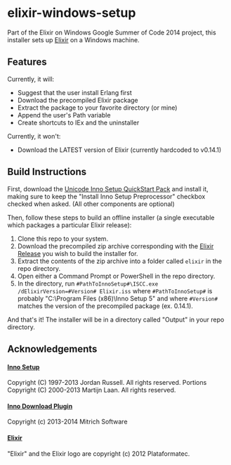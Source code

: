 # elixir-windows-setup

Part of the Elixir on Windows Google Summer of Code 2014 project, this installer sets up [Elixir](http://elixir-lang.org/) on a Windows machine.

## Features

Currently, it will:
* Suggest that the user install Erlang first
* Download the precompiled Elixir package
* Extract the package to your favorite directory (or mine)
* Append the user's Path variable
* Create shortcuts to IEx and the uninstaller

Currently, it won't:
* Download the LATEST version of Elixir (currently hardcoded to v0.14.1)

## Build Instructions

First, download the [Unicode Inno Setup QuickStart Pack](http://www.jrsoftware.org/isdl.php#qsp) and install it, making sure to keep the "Install Inno Setup Preprocessor" checkbox checked when asked.  (All other components are optional)

Then, follow these steps to build an offline installer (a single executable which packages a particular Elixir release):

1. Clone this repo to your system.
2. Download the precompiled zip archive corresponding with the [Elixir Release](https://github.com/elixir-lang/elixir/releases/) you wish to build the installer for.
3. Extract the contents of the zip archive into a folder called `elixir` in the repo directory.
4. Open either a Command Prompt or PowerShell in the repo directory.
5. In the directory, run `#PathToInnoSetup#\ISCC.exe /dElixirVersion=#Version# Elixir.iss` where `#PathToInnoSetup#` is probably "C:\Program Files (x86)\Inno Setup 5" and where `#Version#` matches the version of the precompiled package (ex. 0.14.1).

And that's it!  The installer will be in a directory called "Output" in your repo directory.

## Acknowledgements

#### [Inno Setup](http://www.jrsoftware.org/isinfo.php)
Copyright (C) 1997-2013 Jordan Russell. All rights reserved.
Portions Copyright (C) 2000-2013 Martijn Laan. All rights reserved.

#### [Inno Download Plugin](https://code.google.com/p/inno-download-plugin/)
Copyright (c) 2013-2014 Mitrich Software

#### [Elixir](http://elixir-lang.org/)
"Elixir" and the Elixir logo are copyright (c) 2012 Plataformatec.
